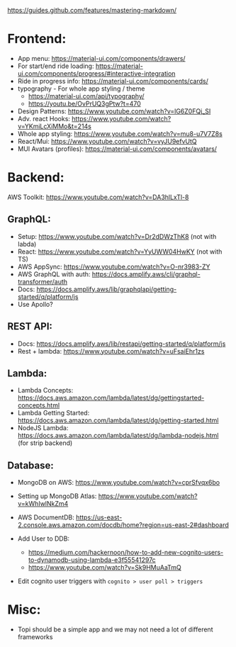 https://guides.github.com/features/mastering-markdown/

# **__Frontend:__**
- App menu: https://material-ui.com/components/drawers/
- For start/end ride loading:  https://material-ui.com/components/progress/#interactive-integration
- Ride in progress info: https://material-ui.com/components/cards/
- typography - For whole app styling / theme
    - https://material-ui.com/api/typography/
    - https://youtu.be/OvPrUQ3gPtw?t=470
- Design Patterns: https://www.youtube.com/watch?v=lG6Z0FQj_SI
- Adv. react Hooks: https://www.youtube.com/watch?v=YKmiLcXiMMo&t=214s
- Whole app styling: https://www.youtube.com/watch?v=mu8-u7V7Z8s
- React/Mui: https://www.youtube.com/watch?v=vyJU9efvUtQ
- MUI Avatars (profiles): https://material-ui.com/components/avatars/


# **Backend:**
AWS Toolkit: https://www.youtube.com/watch?v=DA3hlLxTl-8

## GraphQL:
- Setup: https://www.youtube.com/watch?v=Dr2dDWzThK8 (not with labda)
- React: https://www.youtube.com/watch?v=YyUWW04HwKY (not with TS)
- AWS AppSync: https://www.youtube.com/watch?v=O-nr3983-ZY
- AWS GraphQL with auth: https://docs.amplify.aws/cli/graphql-transformer/auth
- Docs: https://docs.amplify.aws/lib/graphqlapi/getting-started/q/platform/js
- Use Apollo?

## REST API:
- Docs: https://docs.amplify.aws/lib/restapi/getting-started/q/platform/js
- Rest + lambda: https://www.youtube.com/watch?v=uFsaiEhr1zs

## Lambda:
- Lambda Concepts: https://docs.aws.amazon.com/lambda/latest/dg/gettingstarted-concepts.html
- Lambda Getting Started: https://docs.aws.amazon.com/lambda/latest/dg/getting-started.html
- NodeJS Lambda: https://docs.aws.amazon.com/lambda/latest/dg/lambda-nodejs.html (for strip backend)

## Database:
- MongoDB on AWS: https://www.youtube.com/watch?v=cprSfvqx6bo
- Setting up MongoDB Atlas: https://www.youtube.com/watch?v=kWhIwlNkZm4
- AWS DocumentDB: https://us-east-2.console.aws.amazon.com/docdb/home?region=us-east-2#dashboard
- Add User to DDB:
    - https://medium.com/hackernoon/how-to-add-new-cognito-users-to-dynamodb-using-lambda-e3f55541297c
    - https://www.youtube.com/watch?v=Sk9HMuAaTmQ

- Edit cognito user triggers with ` cognito > user poll > triggers ` 


# **__Misc:__**

- Topi should be a simple app and we may not need a lot of different frameworks